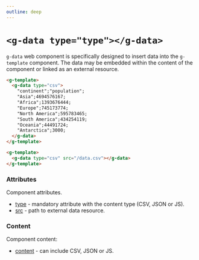 ```yaml
---
outline: deep
---
```


# `<g-data type="type"></g-data>`

`g-data` web component is specifically designed to insert data into the `g-template` component. The data
may be embedded within the content of the component or linked as an external resource.

```html
<g-template>
  <g-data type="csv">
    "continent";"population";
    "Asia";4694576167;
    "Africa";1393676444;
    "Europe";745173774;
    "North America";595783465;
    "South America";434254119;
    "Oceania";44491724;
    "Antarctica";3000;
  </g-data>
</g-template>
```

```html
<g-template>
  <g-data type="csv" src="/data.csv"></g-data>
</g-template>
```


### Attributes

Component attributes.

- [type](g-data.type.md) - mandatory attribute with the content type (CSV, JSON or JS).
- [src](g-data.src.md) - path to external data resource.

### Content

Component content:

- [content](g-data.content.md) - can include CSV, JSON or JS.